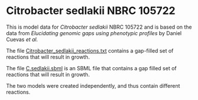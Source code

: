 # Citrobacter sedlakii NBRC 105722

This is model data for *Citrobacter sedlakii* NBRC 105722 and is based on the data from *Elucidating genomic gaps using phenotypic profiles* by Daniel Cuevas *et al.*

The file [Citrobacter_sedlakii_reactions.txt](Citrobacter_sedlakii_reactions.txt) contains a gap-filled set of reactions that will result in growth.

The file [C.sedlakii.sbml](C.sedlakii.sbml) is an SBML file that contains a gap filled set of reactions that will result in growth.

The two models were created independently, and thus contain different reactions.
